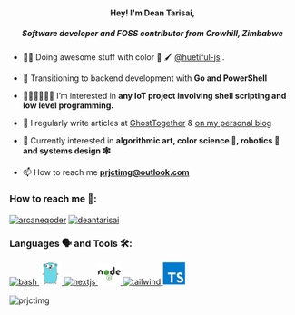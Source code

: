 
<h4 align="center">Hey! I'm Dean Tarisai,</h4>
<h5 align="center">Software developer and FOSS contributor from Crowhill, Zimbabwe</h5>

- 🧑‍🎨 Doing awesome stuff with color 🎨 🖌️   [@huetiful-js](https://github.com/prjctimg/huetiful) .

- 🌱 Transitioning to backend development with **Go and PowerShell**

- 👩🏽‍💻👨🏾‍💻 I’m interested in **any IoT project involving shell scripting and low level programming.**

- 📝 I regularly write articles at  [GhostTogether](semicolon.dev/@iamdeeper) & [on my personal blog](deantarisai.com)

- 🔬 Currently interested in **algorithmic art, color science 🧪, robotics 🤖 and systems design 🕸️**

- 📫 How to reach me **prjctimg@outlook.com**

<h3 align="left">How to reach me 📠:</h3>
<p align="left">
<a href="https://wa.link/kct4ek" target="blank"><img align="center" src="https://raw.githubusercontent.com/rahuldkjain/github-profile-readme-generator/master/src/images/icons/Social/whatsapp.svg" alt="arcaneqoder" height="30" width="40" /></a>
<a href="https://twitter.com/deantarisai" target="blank"><img align="center" src="https://raw.githubusercontent.com/rahuldkjain/github-profile-readme-generator/master/src/images/icons/Social/twitter.svg" alt="deantarisai" height="30" width="40" /></a>
</a>
</p>

<h3 align="left">Languages 🗣️ and Tools 🛠️:</h3>
<p align="left"> <a href="https://www.gnu.org/software/bash/" target="_blank" rel="noreferrer"> <img src="https://www.vectorlogo.zone/logos/gnu_bash/gnu_bash-icon.svg" alt="bash" width="40" height="40"/> </a> <a href="https://golang.org" target="_blank" rel="noreferrer"> <img src="https://raw.githubusercontent.com/devicons/devicon/master/icons/go/go-original.svg" alt="go" width="40" height="40"/> </a> <a href="https://nextjs.org/" target="_blank" rel="noreferrer"> <img src="https://cdn.worldvectorlogo.com/logos/nextjs-2.svg" alt="nextjs" width="40" height="40"/> </a> <a href="https://nodejs.org" target="_blank" rel="noreferrer"> <img src="https://raw.githubusercontent.com/devicons/devicon/master/icons/nodejs/nodejs-original-wordmark.svg" alt="nodejs" width="40" height="40"/> </a><a href="https://tailwindcss.com/" target="_blank" rel="noreferrer"> <img src="https://www.vectorlogo.zone/logos/tailwindcss/tailwindcss-icon.svg" alt="tailwind" width="40" height="40"/> </a> <a href="https://www.typescriptlang.org/" target="_blank" rel="noreferrer"> <img src="https://raw.githubusercontent.com/devicons/devicon/master/icons/typescript/typescript-original.svg" alt="typescript" width="40" height="40"/> </a> </p>


<p><img align="center" src="https://github-readme-stats.vercel.app/api/top-langs?username=prjctimg&show_icons=true&locale=en&layout=compact" alt="prjctimg" /></p>
